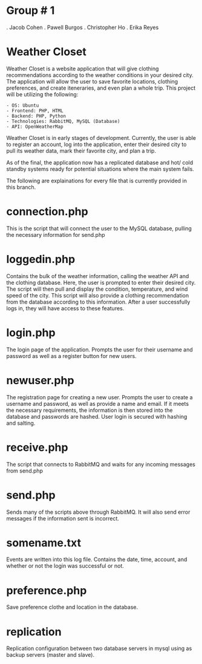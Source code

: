 # Group # 1
. Jacob Cohen
. Pawell Burgos
. Christopher Ho
. Erika Reyes

# Weather Closet
Weather Closet is a website application that will give clothing recommendations according to the weather conditions in your desired city. The application will allow the user to save favorite locations, clothing preferences, and create iteneraries, and even plan a whole trip. This project will be utilizing the following:
	
	- OS: Ubuntu
	- Frontend: PHP, HTML
	- Backend: PHP, Python 
	- Technologies: RabbitMQ, MySQL (Database)
	- API: OpenWeatherMap
	
Weather Closet is in early stages of development. Currently, the user is able to register an account, log into the application, enter their desired city to pull its weather data, mark their favorite city, and plan a trip.

As of the final, the application now has a replicated database and hot/ cold standby systems ready for potential situations where the main system fails. 

The following are explainations for every file that is currently provided in this branch.

# connection.php
This is the script that will connect the user to the MySQL database, pulling the necessary information for send.php

# loggedin.php
Contains the bulk of the weather information, calling the weather API and the clothing database. Here, the user is prompted to enter their desired city. The script will then pull and display the condition, temperature, and wind speed of the city. This script will also provide a clothing recommendation from the database according to this information. After a user successfully logs in, they will have access to these features.

# login.php
The login page of the application. Prompts the user for their username and password as well as a register button for new users. 

# newuser.php
The registration page for creating a new user. Prompts the user to create a username and password, as well as provide a name and email. If it meets the necessary requirements, the information is then stored into the database and passwords are hashed. User login is secured with hashing and salting. 

# receive.php
The script that connects to RabbitMQ and waits for any incoming messages from send.php

# send.php
Sends many of the scripts above through RabbitMQ. It will also send error messages if the information sent is incorrect.

# somename.txt
Events are written into this log file. Contains the date, time, account, and whether or not the login was successful or not.

# preference.php
Save preference clothe and location in the database.

# replication 
Replication configuration between two database servers in mysql using as backup servers (master and slave).
